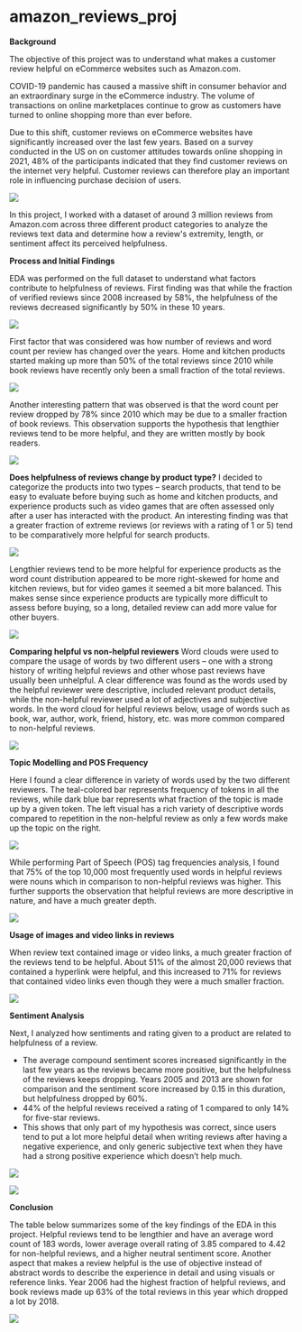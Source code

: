 # amazon_reviews_proj

<b>Background</b>

The objective of this project was to understand what makes a customer review helpful on eCommerce websites such as Amazon.com.

COVID-19 pandemic has caused a massive shift in consumer behavior and an extraordinary surge in the eCommerce industry. The volume of transactions on online marketplaces continue to grow as customers have turned to online shopping more than ever before.

Due to this shift, customer reviews on eCommerce websites have significantly increased over the last few years.
Based on a survey conducted in the US on on customer attitudes towards online shopping in 2021, 48% of the participants indicated that they find customer reviews on the internet very helpful. Customer reviews can therefore play an important role in influencing purchase decision of users.

![](/images/attitudes-towards-online-shopping-in-the-us-2021.png)

In this project, I worked with a dataset of around 3 million reviews from Amazon.com across three different product categories to analyze the reviews text data and determine how a review's extremity, length, or sentiment affect its perceived helpfulness. 

<b> Process and Initial Findings </b>

EDA was performed on the full dataset to understand what factors contribute to helpfulness of reviews. First finding was that while the fraction of verified reviews since 2008 increased by 58%, the helpfulness of the reviews decreased significantly by 50% in these 10 years.

![](/images/helpful_verified_reviews_vs_time.JPG)

First factor that was considered was how number of reviews and word count per review has changed over the years. Home and kitchen products started making up more than 50% of the total reviews since 2010 while book reviews have recently only been a small fraction of the total reviews. 

![](/images/number_of_reviews_by_product_type_vs_year.JPG)

Another interesting pattern that was observed is that the word count per review dropped by 78% since 2010 which may be due to a smaller fraction of book reviews. This observation supports the hypothesis that lengthier reviews tend to be more helpful, and they are written mostly by book readers.

![](/images/word_count_per_review_vs_year.JPG)

<b>Does helpfulness of reviews change by product type?</b> 
I decided to categorize the products into two types – search products, that tend to be easy to evaluate before buying such as home and kitchen products, and experience products such as video games that are often assessed only after a user has interacted with the product. An interesting finding was that a greater fraction of extreme reviews (or reviews with a rating of 1 or 5) tend to be comparatively more helpful for search products.

![](/images/home_kitchen_helpful_reviews_word_count.JPG)

Lengthier reviews tend to be more helpful for experience products as the word count distribution appeared to be more right-skewed for home and kitchen reviews, but for video games it seemed a bit more balanced. This makes sense since experience products are typically more difficult to assess before buying, so a long, detailed review can add more value for other buyers. 

![](/images/video_games_helpful_reviews_word_count.JPG)

<b> Comparing helpful vs non-helpful reviewers</b>
Word clouds were used to compare the usage of words by two different users – one with a strong history of writing helpful reviews and other whose past reviews have usually been unhelpful. A clear difference was found as the words used by the helpful reviewer were descriptive, included relevant product details, while the non-helpful reviewer used a lot of adjectives and subjective words. In the word cloud for helpful reviews below, usage of words such as book, war, author, work, friend, history, etc. was more common compared to non-helpful reviews.

![](/images/word_cloud_helpful.JPG)

<b> Topic Modelling and POS Frequency </b>

Here I found a clear difference in variety of words used by the two different reviewers. The teal-colored bar represents frequency of tokens in all the reviews, while dark blue bar represents what fraction of the topic is made up by a given token. The left visual has a rich variety of descriptive words compared to repetition in the non-helpful review as only a few words make up the topic on the right. 

![](/images/topic_modeling_both.JPG)

While performing Part of Speech (POS) tag frequencies analysis, I found that 75% of the top 10,000 most frequently used words in helpful reviews were nouns which in comparison to non-helpful reviews was higher. This further supports the observation that helpful reviews are more descriptive in nature, and have a much greater depth.

![](/images/POS_frequency_top_words_in_helpful_reviews.JPG)


<b> Usage of images and video links in reviews </b>

When review text contained image or video links, a much greater fraction of the reviews tend to be helpful. About 51% of the almost 20,000 reviews that contained a hyperlink were helpful, and this increased to 71% for reviews that contained video links even though they were a much smaller fraction. 

![](/images/images_videos_relation_with_helpfulness.JPG)

<b> Sentiment Analysis </b>

Next, I analyzed how sentiments and rating given to a product are related to helpfulness of a review.

-	The average compound sentiment scores increased significantly in the last few years as the reviews became more positive, but the helpfulness of the reviews keeps dropping. Years 2005 and 2013 are shown for comparison and the sentiment score increased by 0.15 in this duration, but helpfulness dropped by 60%.
-	44% of the helpful reviews received a rating of 1 compared to only 14% for five-star reviews. 
-	This shows that only part of my hypothesis was correct, since users tend to put a lot more helpful detail when writing reviews after having a negative experience, and only generic subjective text when they have had a strong positive experience which doesn’t help much.


![](/images/sentiment_scores_vs_year.JPG)

![](/images/helpful_reviews_vs_ratings.JPG)

<b> Conclusion </b>

The table below summarizes some of the key findings of the EDA in this project. Helpful reviews tend to be lengthier and have an average word count of 183 words, lower average overall rating of 3.85 compared to 4.42 for non-helpful reviews, and a higher neutral sentiment score. Another aspect that makes a review helpful is the use of objective instead of abstract words to describe the experience in detail and using visuals or reference links. Year 2006 had the highest fraction of helpful reviews, and book reviews made up 63% of the total reviews in this year which dropped a lot by 2018. 

![](/images/summary_conclusion_helpful_vs_not_helpful.JPG)

